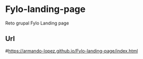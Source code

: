 # Fylo-landing-page
Reto grupal Fylo Landing page

## Url
 #https://armando-lopez.github.io/Fylo-landing-page/index.html
